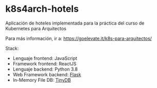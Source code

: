 # k8s4arch-hotels

Aplicación de hoteles implementada para la práctica del curso de Kubernetes para Arquitectos

Para más información, ir a: https://goelevate.it/k8s-para-arquitectos/

Stack:
- Lenguaje frontend: JavaScript
- Framework frontend: ReactJS
- Lenguaje backend: Python 3.8
- Web Framework backend: [Flask](https://flask.palletsprojects.com/en/1.1.x/quickstart/)
- In-Memory File DB: [TinyDB](https://tinydb.readthedocs.io/)